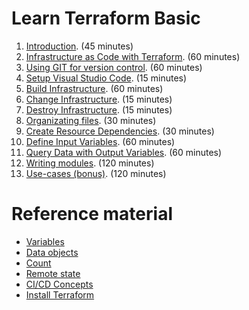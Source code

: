 # Learn Terraform Basic

1. [Introduction](introduction.md). (45 minutes)
2. [Infrastructure as Code with Terraform](infrastructure-as-code-with-terraform.md). (60 minutes)
3. [Using GIT for version control](using-git-for-version-control.md). (60 minutes)
4. [Setup Visual Studio Code](visual-studio-code.md). (15 minutes)
5. [Build Infrastructure](build-infrastructure.md). (60 minutes)
6. [Change Infrastructure](change-infrastructure.md). (15 minutes)
7. [Destroy Infrastructure](destroy-infrastructure.md). (15 minutes)
8. [Organizating files](organizing-files.md). (30 minutes)
9. [Create Resource Dependencies](create-resource-dependencies.md). (30 minutes)
10. [Define Input Variables](define-input-variables.md). (60 minutes)
11. [Query Data with Output Variables](query-data-with-output-variables.md). (60 minutes)
12. [Writing modules](writing-modules.md). (120 minutes)
13. [Use-cases (bonus)](use-cases.md). (120 minutes)

# Reference material

- [Variables](variables.md)
- [Data objects](data.md)
- [Count](count.md)
- [Remote state](remote-state.md)
- [CI/CD Concepts](ci-cd-concepts.md)
- [Install Terraform](install-terraform.md)
